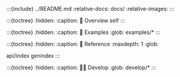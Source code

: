 :::{include} ../README.md
:relative-docs: docs/
:relative-images:
:::

:::{toctree}
:hidden:
:caption: 🔭 Overview
self
:::

:::{toctree}
:hidden:
:caption: 🎲 Examples
:glob:
examples/*
:::

:::{toctree}
:hidden:
:caption: 📖 Reference
:maxdepth: 1
:glob:

api/index
genindex
:::

:::{toctree}
:hidden:
:caption: 🧑‍💻 Develop
:glob:
develop/*
:::

